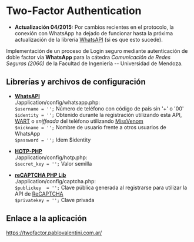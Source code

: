 Two-Factor Authentication
=========================

* **Actualización 04/2015:** Por cambios recientes en el protocolo, la conexión con WhatsApp ha dejado de funcionar hasta la próxima actualización de la librería [WhatsAPI](https://github.com/venomous0x/WhatsAPI) (si es que esto sucede).

Implementación de un proceso de Login seguro mediante autenticación de doble factor vía **WhatsApp** para la cátedra _Comunicación de Redes Seguras (2060)_ de la Facultad de Ingeniería -- Universidad de Mendoza.

Librerías y archivos de configuración
-------------------------------------

* **[WhatsAPI](https://github.com/venomous0x/WhatsAPI)**  
./application/config/whatsapp.php:  
`$username = '';` Número de teléfono con código de país sin '+' o '00'  
`$identity = '';` Obtenido durante la registración utilizando esta API, [WART](https://github.com/shirioko/WART) o _sniffeada_ del teléfono utilizando [MissVenom](https://github.com/shirioko/MissVenom)  
`$nickname = '';` Nombre de usuario frente a otros usuarios de WhatsApp  
`$password = '';` Idem $identity

* **[HOTP-PHP](https://github.com/Jakobo/hotp-php)**   
./application/config/hotp.php:  
`$secret_key = '';`  Valor semilla

* **[reCAPTCHA PHP Lib](https://code.google.com/p/recaptcha/downloads/list?q=label:phplib-Latest)**  
./application/config/captcha.php:  
`$publickey  = '';` Clave pública generada al registrarse para utilizar la API de [ReCAPTCHA](https://www.google.com/recaptcha)  
`$privatekey = '';` Clave privada

Enlace a la aplicación
----------------------

https://twofactor.pablovalentini.com.ar/

